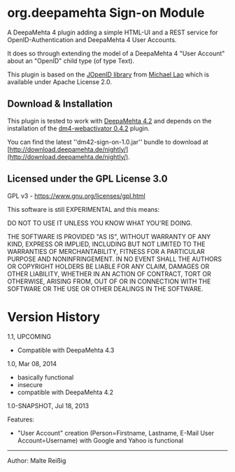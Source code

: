 
# org.deepamehta Sign-on Module

A DeepaMehta 4 plugin adding a simple HTML-UI and a REST service for OpenID-Authentication and DeepaMehta 4 User Accounts.

It does so through extending the model of a DeepaMehta 4 "User Account" about an "OpenID" child type (of type Text).

This plugin is based on the [JOpenID library](https://code.google.com/p/jopenid) from [Michael Lao](http://www.liaoxuefeng.com) which is available under Apache License 2.0.

## Download & Installation

This plugin is tested to work with [DeepaMehta 4.2](https://github.com/jri/deepamehta) and depends on the installation of the [dm4-webactivator 0.4.2](https://github.com/jri/dm4-webactivator) plugin. 

You can find the latest ''dm42-sign-on-1.0.jar'' bundle to download at [http://download.deepamehta.de/nightly/](http://download.deepamehta.de/nightly/).

## Licensed under the GPL License 3.0

GPL v3 - https://www.gnu.org/licenses/gpl.html

This software is still EXPERIMENTAL and this means:

DO NOT TO USE IT UNLESS YOU KNOW WHAT YOU'RE DOING.

THE SOFTWARE IS PROVIDED "AS IS", WITHOUT WARRANTY OF ANY KIND, EXPRESS OR IMPLIED, INCLUDING BUT NOT LIMITED TO THE WARRANTIES OF MERCHANTABILITY, FITNESS FOR A PARTICULAR PURPOSE AND NONINFRINGEMENT. IN NO EVENT SHALL THE AUTHORS OR COPYRIGHT HOLDERS BE LIABLE FOR ANY CLAIM, DAMAGES OR OTHER LIABILITY, WHETHER IN AN ACTION OF CONTRACT, TORT OR OTHERWISE, ARISING FROM, OUT OF OR IN CONNECTION WITH THE SOFTWARE OR THE USE OR OTHER DEALINGS IN THE SOFTWARE.


# Version History

1.1, UPCOMING
- Compatible with DeepaMehta 4.3

1.0, Mar 08, 2014
- basically functional
- insecure
- compatible with DeepaMehta 4.2

1.0-SNAPSHOT, Jul 18, 2013

Features:
- "User Account" creation (Person=Firstname, Lastname, E-Mail User Account=Username) with Google and Yahoo is functional

--------------------
Author: Malte Reißig

